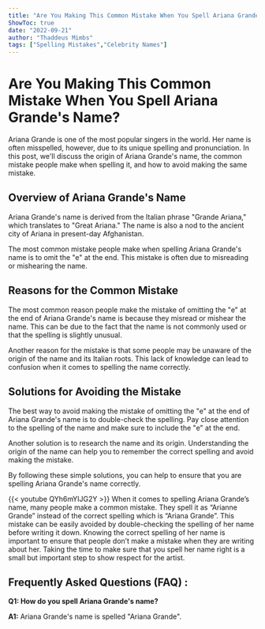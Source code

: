 ```yaml
---
title: "Are You Making This Common Mistake When You Spell Ariana Grande's Name?"
ShowToc: true 
date: "2022-09-21"
author: "Thaddeus Mimbs" 
tags: ["Spelling Mistakes","Celebrity Names"]
---
```

# Are You Making This Common Mistake When You Spell Ariana Grande's Name?
Ariana Grande is one of the most popular singers in the world. Her name is often misspelled, however, due to its unique spelling and pronunciation. In this post, we'll discuss the origin of Ariana Grande's name, the common mistake people make when spelling it, and how to avoid making the same mistake.

## Overview of Ariana Grande's Name
Ariana Grande's name is derived from the Italian phrase "Grande Ariana," which translates to "Great Ariana." The name is also a nod to the ancient city of Ariana in present-day Afghanistan. 

The most common mistake people make when spelling Ariana Grande's name is to omit the "e" at the end. This mistake is often due to misreading or mishearing the name.

## Reasons for the Common Mistake
The most common reason people make the mistake of omitting the "e" at the end of Ariana Grande's name is because they misread or mishear the name. This can be due to the fact that the name is not commonly used or that the spelling is slightly unusual.

Another reason for the mistake is that some people may be unaware of the origin of the name and its Italian roots. This lack of knowledge can lead to confusion when it comes to spelling the name correctly.

## Solutions for Avoiding the Mistake
The best way to avoid making the mistake of omitting the "e" at the end of Ariana Grande's name is to double-check the spelling. Pay close attention to the spelling of the name and make sure to include the "e" at the end. 

Another solution is to research the name and its origin. Understanding the origin of the name can help you to remember the correct spelling and avoid making the mistake. 

By following these simple solutions, you can help to ensure that you are spelling Ariana Grande's name correctly.

{{< youtube QYh6mYIJG2Y >}} 
When it comes to spelling Ariana Grande’s name, many people make a common mistake. They spell it as “Arianne Grande” instead of the correct spelling which is “Ariana Grande”. This mistake can be easily avoided by double-checking the spelling of her name before writing it down. Knowing the correct spelling of her name is important to ensure that people don’t make a mistake when they are writing about her. Taking the time to make sure that you spell her name right is a small but important step to show respect for the artist.

## Frequently Asked Questions (FAQ) :
**Q1: How do you spell Ariana Grande's name?**

**A1:** Ariana Grande's name is spelled "Ariana Grande".





